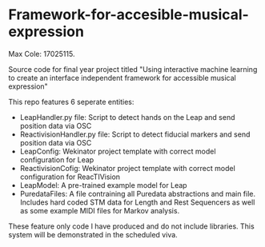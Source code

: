 # Framework-for-accesible-musical-expression

Max Cole: 17025115.

Source code for final year project titled "Using interactive machine learning to create an interface independent framework for accessible musical expression"

This repo features 6 seperate entities:
  - LeapHandler.py file: Script to detect hands on the Leap and send position data via OSC
  - ReactivisionHandler.py file: Script to detect fiducial markers and send position data via OSC
  - LeapConfig: Wekinator project template with correct model configuration for Leap
  - ReactivisionCofig: Wekinator project template with correct model configuration for ReacTIVision
  - LeapModel: A pre-trained example model for Leap
  - PuredataFiles: A file contraining all Puredata abstractions and main file. Includes hard coded STM data for Length and Rest Sequencers as well as some example MIDI files for Markov analysis.
  
These feature only code I have produced and do not include libraries.
This system will be demonstrated in the scheduled viva.
